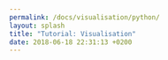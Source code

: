 ```yaml
---
permalink: /docs/visualisation/python/
layout: splash
title: "Tutorial: Visualisation"
date: 2018-06-18 22:31:13 +0200
---
```

